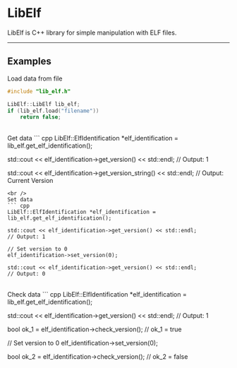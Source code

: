 LibElf
===================


LibElf is C++ library for simple manipulation with ELF files.

----------


Examples
-------------

Load data from file
``` cpp
#include "lib_elf.h"

LibElf::LibElf lib_elf;
if (lib_elf.load("filename"))
    return false;
```
<br />
Get data
``` cpp
LibElf::ElfIdentification *elf_identification = lib_elf.get_elf_identification();

std::cout << elf_identification->get_version() << std::endl;
// Output: 1

std::cout << elf_identification->get_version_string() << std::endl;
// Output: Current Version
```
<br />
Set data
``` cpp
LibElf::ElfIdentification *elf_identification = lib_elf.get_elf_identification();

std::cout << elf_identification->get_version() << std::endl;
// Output: 1

// Set version to 0
elf_identification->set_version(0);

std::cout << elf_identification->get_version() << std::endl;
// Output: 0
```
<br />
Check data
``` cpp
LibElf::ElfIdentification *elf_identification = lib_elf.get_elf_identification();

std::cout << elf_identification->get_version() << std::endl;
// Output: 1

bool ok_1 = elf_identification->check_version();
// ok_1 = true

// Set version to 0
elf_identification->set_version(0);

bool ok_2 = elf_identification->check_version();
// ok_2 = false
```
